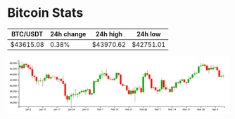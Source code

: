 # Bitcoin Stats

BTC/USDT|24h change|24h high|24h low|
|---|---|---|---|
|$43615.08|0.38%|$43970.62|$42751.01|

<img src="./chart.svg">
